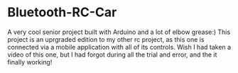 # Bluetooth-RC-Car
A very cool senior project built with Arduino and a lot of elbow grease:) This project is an uprgraded edition to my other rc project, 
as this one is connected via a mobile application with all of its controls. Wish I had taken a video of this one, but I had forgot during all the trial and error,
and the it finally working!
